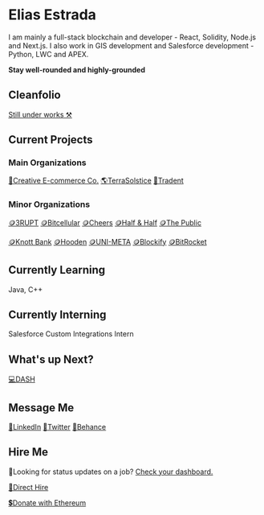 # Elias Estrada
I am mainly a full-stack blockchain and developer - React, Solidity, Node.js and Next.js.
I also work in GIS development and Salesforce development - Python, LWC and APEX.

**Stay well-rounded and highly-grounded**

## Cleanfolio
[Still under works ⚒️](https://elicharlese-cleanfolio.vercel.app/)

## Current Projects
### Main Organizations
[🛒Creative E-commerce Co.]()
[🌎TerraSolstice]()
[🔐Tradent]()

### Minor Organizations
[🪙3RUPT]()
[🪙Bitcellular]()
[🪙Cheers]()
[🪙Half & Half]()
[🪙The Public]()

[🪙Knott Bank]()
[🪙Hooden]()
[🪙UNI-META]()
[🪙Blockify]()
[🪙BitRocket]()

## Currently Learning
Java, C++

## Currently Interning
Salesforce Custom Integrations Intern

## What's up Next?
[💻DASH]()

## Message Me 
[🔗LinkedIn](linkedin.com/in/eliasestrada/)
[🔗Twitter](https://twitter.com/chaincec)
[🔗Behance](https://www.behance.net/eliasestrada3)

## Hire Me 
🧐Looking for status updates on a job? [Check your dashboard.](https://elicharlese-cleanfolio.vercel.app/dashboard)

[👋Direct Hire](https://www.upwork.com/workwith/coachcec)

[💲Donate with Ethereum](https://en.cryptobadges.io/donate/0xA0E2284C43DbfcFdd0eE468c1b7a331b9B9F9001)
